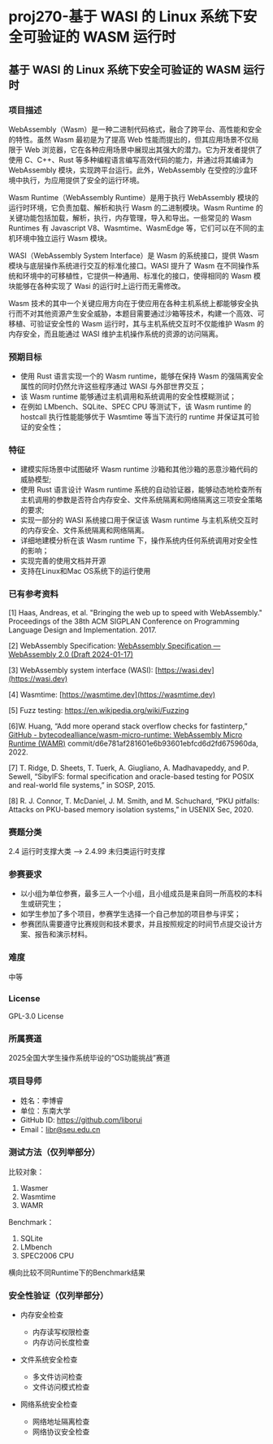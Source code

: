 # proj270-基于 WASI 的 Linux 系统下安全可验证的 WASM 运行时

## 基于 WASI 的 Linux 系统下安全可验证的 WASM 运行时

### 项目描述

WebAssembly（Wasm）是一种二进制代码格式，融合了跨平台、高性能和安全的特性。虽然 Wasm 最初是为了提高 Web 性能而提出的，但其应用场景不仅局限于 Web 浏览器，它在各种应用场景中展现出其强大的潜力。它为开发者提供了使用 C、C++、Rust 等多种编程语言编写高效代码的能力，并通过将其编译为 WebAssembly 模块，实现跨平台运行。此外，WebAssembly 在受控的沙盒环境中执行，为应用提供了安全的运行环境。

Wasm Runtime（WebAssembly Runtime）是用于执行 WebAssembly 模块的运行时环境，它负责加载、解析和执行 Wasm 的二进制模块。Wasm Runtime 的关键功能包括加载，解析，执行，内存管理，导入和导出。一些常见的 Wasm Runtimes 有 Javascript V8、Wasmtime、WasmEdge 等，它们可以在不同的主机环境中独立运行 Wasm 模块。

WASI（WebAssembly System Interface）是 Wasm 的系统接口，提供 Wasm 模块与底层操作系统进行交互的标准化接口。WASI 提升了 Wasm 在不同操作系统和环境中的可移植性，它提供一种通用、标准化的接口，使得相同的 Wasm 模块能够在各种实现了 Wasi 的运行时上运行而无需修改。

Wasm 技术的其中一个关键应用方向在于使应用在各种主机系统上都能够安全执行而不对其他资源产生安全威胁，本题目需要通过沙箱等技术，构建一个高效、可移植、可验证安全性的 Wasm 运行时，其与主机系统交互时不仅能维护 Wasm 的内存安全，而且能通过 WASI 维护主机操作系统的资源的访问隔离。

### 预期目标

- 使用 Rust 语言实现一个的 Wasm runtime，能够在保持 Wasm 的强隔离安全属性的同时仍然允许这些程序通过 WASI 与外部世界交互；
- 该 Wasm runtime 能够通过主机调用和系统调用的安全性模糊测试；
- 在例如 LMbench、SQLite、SPEC CPU 等测试下，该 Wasm runtime 的 hostcall 执行性能能够优于 Wasmtime 等当下流行的 runtime 并保证其可验证的安全性；

### 特征

- 建模实际场景中试图破坏 Wasm runtime 沙箱和其他沙箱的恶意沙箱代码的威胁模型;
- 使用 Rust 语言设计 Wasm runtime 系统的自动验证器，能够动态地检查所有主机调用的参数是否符合内存安全、文件系统隔离和网络隔离这三项安全策略的要求;
- 实现一部分的 WASI 系统接口用于保证该 Wasm runtime 与主机系统交互时的内存安全、文件系统隔离和网络隔离。
- 详细地建模分析在该 Wasm runtime 下，操作系统内任何系统调用对安全性的影响；
- 实现完善的使用文档并开源
- 支持在Linux和Mac OS系统下的运行使用

### 已有参考资料

[1] Haas, Andreas, et al. "Bringing the web up to speed with WebAssembly." Proceedings of the 38th ACM SIGPLAN Conference on Programming Language Design and Implementation. 2017.  

[2] WebAssembly Specification: [WebAssembly Specification &#8212; WebAssembly 2.0 (Draft 2024-01-17)](https://webassembly.github.io/spec/core/)  

[3] WebAssembly system interface (WASI): [https://wasi.dev](https://wasi.dev)  

[4] Wasmtime: [https://wasmtime.dev](https://wasmtime.dev)  

[5] Fuzz testing: https://en.wikipedia.org/wiki/Fuzzing  

[6]W. Huang, “Add more operand stack overflow checks for fastinterp,” [GitHub - bytecodealliance/wasm-micro-runtime: WebAssembly Micro Runtime (WAMR)](https://github.com/bytecodealliance/wasm-micro-runtime/) commit/d6e781af281601e6b93601ebfcd6d2fd675960da, 2022.  

[7] T. Ridge, D. Sheets, T. Tuerk, A. Giugliano, A. Madhavapeddy, and
P. Sewell, “SibylFS: formal specification and oracle-based testing
for POSIX and real-world file systems,” in SOSP, 2015.  

[8] R. J. Connor, T. McDaniel, J. M. Smith, and M. Schuchard, “PKU
pitfalls: Attacks on PKU-based memory isolation systems,” in
USENIX Sec, 2020.  
### 赛题分类

2.4 运行时支撑大类 --> 2.4.99 未归类运行时支撑

### 参赛要求

- 以小组为单位参赛，最多三人一个小组，且小组成员是来自同一所高校的本科生或研究生；
- 如学生参加了多个项目，参赛学生选择一个自己参加的项目参与评奖；
- 参赛团队需要遵守比赛规则和技术要求，并且按照规定的时间节点提交设计方案、报告和演示材料。

### 难度

中等

### License

GPL-3.0 License

### 所属赛道

2025全国大学生操作系统毕设的“OS功能挑战”赛道

### 项目导师

- 姓名：李博睿
- 单位：东南大学
- GitHub ID: https://github.com/liborui
- Email：libr@seu.edu.cn

### 测试方法（仅列举部分）

比较对象：

1. Wasmer
2. Wasmtime 
3. WAMR

Benchmark：

1. SQLite
2. LMbench
3. SPEC2006 CPU

横向比较不同Runtime下的Benchmark结果

### 安全性验证（仅列举部分）

- 内存安全检查
  - 内存读写权限检查  
  - 内存访问长度检查

- 文件系统安全检查
  - 多文件访问检查
  - 文件访问模式检查

- 网络系统安全检查
  - 网络地址隔离检查
  - 网络协议安全检查

